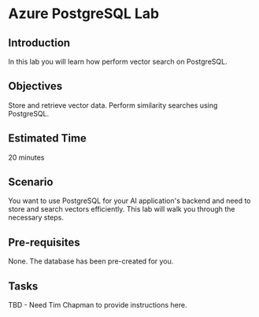 # Azure PostgreSQL Lab
 
## Introduction
In this lab you will learn how perform vector search on PostgreSQL.
 
## Objectives
Store and retrieve vector data.
Perform similarity searches using PostgreSQL.
 
## Estimated Time
20 minutes
 
## Scenario
You want to use PostgreSQL for your AI application's backend and need to store and search vectors efficiently. This lab will walk you through the necessary steps.
 
## Pre-requisites
None. The database has been pre-created for you.
 
## Tasks
TBD - Need Tim Chapman to provide instructions here.